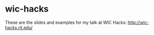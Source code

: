 wic-hacks
=========

These are the slides and examples for my talk at WIC Hacks: http://wic-hacks.rit.edu/ 
